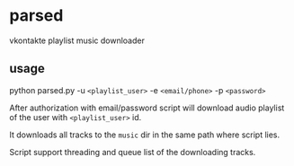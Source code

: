 parsed
======

vkontakte playlist music downloader

usage
-----
python parsed.py -u `<playlist_user>` -e `<email/phone>` -p `<password>`

After authorization with email/password script will download audio 
playlist of the user with `<playlist_user>` id.

It downloads all tracks to the `music` dir in the same path where script lies.

Script support threading and queue list of the downloading tracks.
